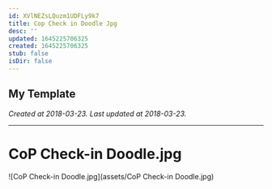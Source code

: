 ```yaml
---
id: XVlNEZsLQuzm1UDFLy9k7
title: Cop Check in Doodle Jpg
desc: ''
updated: 1645225706325
created: 1645225706325
stub: false
isDir: false
---
```

My Template
---

_Created at 2018-03-23._
_Last updated at 2018-03-23._




---

# CoP Check-in Doodle.jpg


![CoP Check-in Doodle.jpg](assets/CoP Check-in Doodle.jpg)

